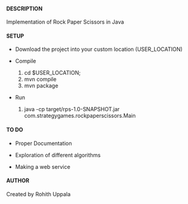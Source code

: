 #### DESCRIPTION

Implementation of Rock Paper Scissors in Java


#### SETUP

* Download the project into your custom location (USER_LOCATION)

* Compile
    1. cd $USER_LOCATION;
    2. mvn compile
    3. mvn package

* Run
    1. java -cp target/rps-1.0-SNAPSHOT.jar com.strategygames.rockpaperscissors.Main

#### TO DO

* Proper Documentation

* Exploration of different algorithms

* Making a web service


#### AUTHOR

Created by Rohith Uppala